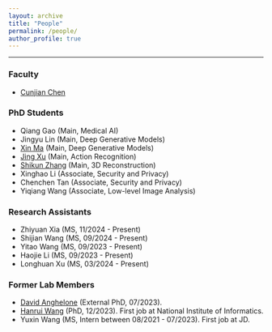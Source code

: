 ```yaml
---
layout: archive
title: "People"
permalink: /people/
author_profile: true
---
```


------
### Faculty
* [Cunjian Chen](https://cunjian.github.io/)

### PhD Students
* Qiang Gao (Main, Medical AI)
* Jingyu Lin (Main, Deep Generative Models)
* [Xin Ma](https://scholar.google.com.hk/citations?hl=en&user=dN8QWCQAAAAJ) (Main, Deep Generative Models)
* [Jing Xu](https://scholar.google.com/citations?user=IgWwy2UAAAAJ&hl=en) (Main, Action Recognition)
* [Shikun Zhang](https://scholar.google.com/citations?user=KKhmdbkAAAAJ&hl=en) (Main, 3D Reconstruction)
* Xinghao Li (Associate, Security and Privacy)
* Chenchen Tan (Associate, Security and Privacy)
* Yiqiang Wang (Associate, Low-level Image Analysis)

### Research Assistants
* Zhiyuan Xia (MS, 11/2024 - Present)
* Shijian Wang (MS, 09/2024 - Present)
* Yitao Wang (MS, 09/2023 - Present)
* Haojie Li (MS, 09/2023 - Present)
* Longhuan Xu (MS, 03/2024 - Present)


### Former Lab Members
* [David Anghelone](https://scholar.google.co.uk/citations?user=ZUby46EAAAAJ) (External PhD, 07/2023). 
* [Hanrui Wang](https://scholar.google.co.jp/citations?user=1XTseJEAAAAJ&hl=ja) (PhD, 12/2023). First job at National Institute of Informatics.
* Yuxin Wang (MS, Intern between 08/2021 - 07/2023). First job at JD.
